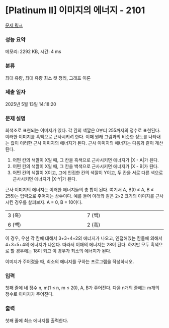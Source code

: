 # [Platinum II] 이미지의 에너지 - 2101 

[문제 링크](https://www.acmicpc.net/problem/2101) 

### 성능 요약

메모리: 2292 KB, 시간: 4 ms

### 분류

최대 유량, 최대 유량 최소 컷 정리, 그래프 이론

### 제출 일자

2025년 5월 13일 14:18:20

### 문제 설명

<p>회색조로 표현되는 이미지가 있다. 각 칸의 색깔은 0부터 255까지의 정수로 표현된다. 이러한 이미지를 흑백으로 근사시키려 한다. 이때 원래 그림과의 비슷한 정도를 나타내는 값이 이러한 근사 이미지의 에너지가 된다. 근사 이미지의 에너지는 다음과 같이 계산된다.</p>

<ol>
	<li>어떤 칸의 색깔이 X일 때, 그 칸을 흑색으로 근사시키면 에너지가 |X - A|가 된다.</li>
	<li>어떤 칸의 색깔이 X일 때, 그 칸을 백색으로 근사시키면 에너지가 |X - B|가 된다.</li>
	<li>어떤 칸의 색깔이 X이고, 그에 인접한 칸의 색깔이 Y이고, 두 칸을 서로 다른 색으로 근사시키면 에너지가 |X-Y|가 된다.</li>
</ol>

<p>근사 이미지의 에너지는 이러한 에너지들의 총 합이 된다. 여기서 A, B(0 ≤ A, B ≤ 255)는 입력으로 주어지는 상수이다. 예를 들어 아래와 같은 2×2 크기의 이미지를 근사시킨 경우를 살펴보자. A = 0, B = 10이다.</p>

<table class="table table-bordered table-center-20 td-center">
	<tbody>
		<tr>
			<td style="width:10%">3 (흑)</td>
			<td style="width:10%">7 (백)</td>
		</tr>
		<tr>
			<td>6 (백)</td>
			<td>2 (흑)</td>
		</tr>
	</tbody>
</table>

<p>이 경우, 우선 각 칸에 대해서 3+3+4+2의 에너지가 나오고, 인접해있는 칸들에 의해서 4+3+5+4의 에너지가 나온다. 따라서 이때의 에너지는 28이 된다. 하지만 모두 흑색으로 할 경우에는 18이 되고 이 경우가 최소의 에너지가 된다.</p>

<p>이미지가 주어졌을 때, 최소의 에너지를 구하는 프로그램을 작성하시오.</p>

### 입력 

 <p>첫째 줄에 네 정수 n, m(1 ≤ n, m ≤ 20), A, B가 주어진다. 다음 n개의 줄에는 m개의 정수로 이미지가 주어진다.</p>

### 출력 

 <p>첫째 줄에 최소 에너지를 출력한다.</p>

